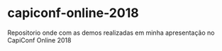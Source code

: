# capiconf-online-2018
Repositorio onde com as demos realizadas em minha apresentação no CapiConf Online 2018

